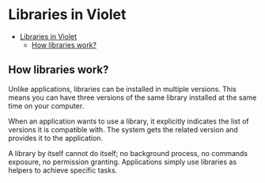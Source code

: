 # Libraries in Violet

- [Libraries in Violet](#libraries-in-violet)
  - [How libraries work?](#how-libraries-work)

## How libraries work?

Unlike applications, libraries can be installed in multiple
versions. This means you can have three versions of the same
library installed at the same time on your computer.

When an application wants to use a library, it explicitly indicates
the list of versions it is compatible with. The system gets the related
version and provides it to the application.

A library by itself cannot do itself; no background process, no commands
exposure, no permission granting. Applications simply use libraries as
helpers to achieve specific tasks.
